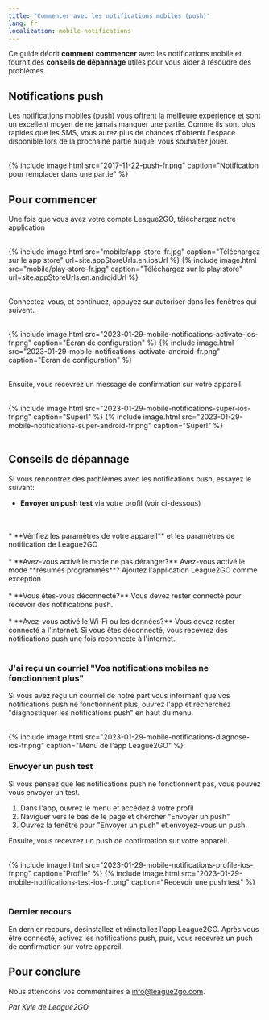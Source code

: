```yaml
---
title: "Commencer avec les notifications mobiles (push)"
lang: fr
localization: mobile-notifications
---
```


Ce guide décrit **comment commencer** avec les notifications mobile et fournit des **conseils de dépannage** utiles pour vous aider à résoudre des problèmes.

## Notifications push

Les notifications mobiles (push) vous offrent la meilleure expérience et sont un excellent moyen de ne jamais manquer une partie. Comme ils sont plus rapides que les SMS, vous aurez plus de chances d'obtenir l'espace disponible lors de la prochaine partie auquel vous souhaitez jouer.

<br/>
{% include image.html src="2017-11-22-push-fr.png" caption="Notification pour remplacer dans une partie" %}
<br/>

## Pour commencer

Une fois que vous avez votre compte League2GO, téléchargez notre application

<br/>
<div class="image-container-row">
{% include image.html src="mobile/app-store-fr.jpg" caption="Téléchargez sur le app store" url=site.appStoreUrls.en.iosUrl %}
{% include image.html src="mobile/play-store-fr.jpg" caption="Téléchargez sur le play store" url=site.appStoreUrls.en.androidUrl %}
</div>
<br/>

Connectez-vous, et continuez, appuyez sur autoriser dans les fenêtres qui suivent.

<br/>
<div class="image-container-row">
{% include image.html src="2023-01-29-mobile-notifications-activate-ios-fr.png" caption="Écran de configuration" %}
{% include image.html src="2023-01-29-mobile-notifications-activate-android-fr.png" caption="Écran de configuration" %}
</div>
<br/>

Ensuite, vous recevrez un message de confirmation sur votre appareil.

<br/>
<div class="image-container-row">
{% include image.html src="2023-01-29-mobile-notifications-super-ios-fr.png" caption="Super!" %}
{% include image.html src="2023-01-29-mobile-notifications-super-android-fr.png" caption="Super!" %}
</div>
<br/>

## Conseils de dépannage

Si vous rencontrez des problèmes avec les notifications push, essayez le suivant:

* **Envoyer un push test** via votre profil (voir ci-dessous)
<br/>
<br/>
* **Vérifiez les paramètres de votre appareil** et les paramètres de notification de League2GO
<br/>
<br/>
* **Avez-vous activé le mode ne pas déranger?** Avez-vous activé le mode **résumés programmés**? Ajoutez l'application League2GO comme exception.
<br/>
<br/>
* **Vous êtes-vous déconnecté?** Vous devez rester connecté pour recevoir des notifications push.
<br/>
<br/>
* **Avez-vous activé le Wi-Fi ou les données?** Vous devez rester connecté à l'internet. Si vous êtes déconnecté, vous recevrez des notifications push une fois reconnecté à l'internet.
<br/>
<br/>

### J'ai reçu un courriel "Vos notifications mobiles ne fonctionnent plus"

Si vous avez reçu un courriel de notre part vous informant que vos notifications push ne fonctionnent plus, ouvrez l'app et recherchez "diagnostiquer les notifications push" en haut du menu.

<br/>
{% include image.html src="2023-01-29-mobile-notifications-diagnose-ios-fr.png" caption="Menu de l'app League2GO" %}
<br/>

### Envoyer un push test

Si vous pensez que les notifications push ne fonctionnent pas, vous pouvez vous envoyer un test.

1. Dans l'app, ouvrez le menu et accédez à votre profil
2. Naviguer vers le bas de le page et chercher "Envoyer un push"
3. Ouvrez la fenêtre pour "Envoyer un push" et envoyez-vous un push.

Ensuite, vous recevrez un push de confirmation sur votre appareil.

<br/>
<div class="image-container-row">
{% include image.html src="2023-01-29-mobile-notifications-profile-ios-fr.png" caption="Profile" %}
{% include image.html src="2023-01-29-mobile-notifications-test-ios-fr.png" caption="Recevoir une push test" %}
</div>
<br/>

### Dernier recours

En dernier recours, désinstallez et réinstallez l'app League2GO. Après vous être connecté, activez les notifications push, puis, vous recevrez un push de confirmation sur votre appareil.

## Pour conclure

Nous attendons vos commentaires à [info@league2go.com](mailto:info@league2go.com).

_Par Kyle de League2GO_
